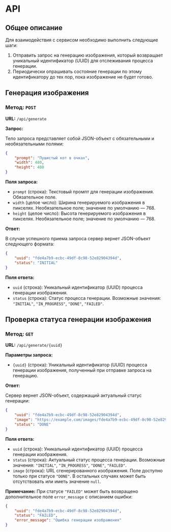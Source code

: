# API

## Общее описание

Для взаимодействия с сервисом необходимо выполнить следующие шаги:

1. Отправить запрос на генерацию изображения, который возвращает уникальный идентификатор (UUID) для отслеживания процесса генерации.
2. Периодически опрашивать состояние генерации по этому идентификатору до тех пор, пока изображение не будет готово.

## Генерация изображения

### Метод: `POST`

**URL:** `/api/generate`

**Запрос:**

Тело запроса представляет собой JSON-объект с обязательными и необязательными полями:

```json
{
    "prompt": "Пушистый кот в очках",
    "width": 480,
    "height": 480
}
```

**Поля запроса:**

-   `prompt` (строка): Текстовый промпт для генерации изображения. Обязательное поле.
-   `width` (целое число): Ширина генерируемого изображения в пикселях. Необязательное поле; значение по умолчанию — 768.
-   `height` (целое число): Высота генерируемого изображения в пикселях. Необязательное поле; значение по умолчанию — 768.

**Ответ:**

В случае успешного приема запроса сервер вернет JSON-объект следующего формата:

```json
{
    "uuid": "fde4a7b9-ecbc-49df-8c98-52e82904394d",
    "status": "INITIAL"
}
```

**Поля ответа:**

-   `uuid` (строка): Уникальный идентификатор (UUID) процесса генерации изображения.
-   `status` (строка): Статус процесса генерации. Возможные значения: `"INITIAL"`, `"IN_PROGRESS"`, `"DONE"`, `"FAILED"`.

## Проверка статуса генерации изображения

### Метод: `GET`

**URL:** `/api/generate/{uuid}`

**Параметры запроса:**

-   `{uuid}` (строка): Уникальный идентификатор (UUID) процесса генерации изображения, полученный при отправке запроса на генерацию.

**Ответ:**

Сервер вернет JSON-объект, содержащий актуальный статус генерации:

```json
{
    "uuid": "fde4a7b9-ecbc-49df-8c98-52e82904394d",
    "image": "https://example.com/images/fde4a7b9-ecbc-49df-8c98-52e82904394d.jpg",
    "status": "DONE"
}
```

**Поля ответа:**

-   `uuid` (строка): Уникальный идентификатор (UUID) процесса генерации изображения.
-   `status` (строка): Актуальный статус процесса генерации. Возможные значения: `"INITIAL"`, `"IN_PROGRESS"`, `"DONE"`, `"FAILED"`.
-   `image` (строка): URL сгенерированного изображения. Поле доступно только при статусе `"DONE"`. В остальных случаях может быть отсутствовать или иметь значение `null`.

**Примечание:** При статусе `"FAILED"` может быть возвращено дополнительное поле `error_message` с описанием ошибки:

```json
{
    "uuid": "fde4a7b9-ecbc-49df-8c98-52e82904394d",
    "status": "FAILED",
    "error_message": "Ошибка генерации изображения"
}
```
